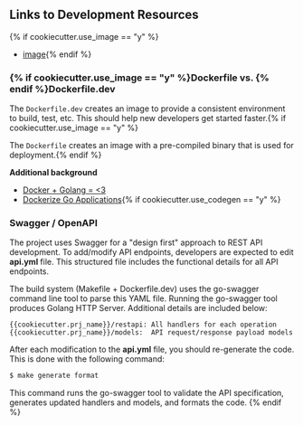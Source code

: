 ## Links to Development Resources

{% if cookiecutter.use_image == "y" %}
  * [image](https://{{cookiecutter.image_org}}/{{cookiecutter.prj_name}}){% endif %}


### {% if cookiecutter.use_image == "y" %}Dockerfile vs. {% endif %}Dockerfile.dev

The `Dockerfile.dev` creates an image to provide a consistent environment to build, test, etc. This should help new developers get started faster.{% if cookiecutter.use_image == "y" %}

The `Dockerfile` creates an image with a pre-compiled binary that is used for deployment.{% endif %}


**Additional background**

- [Docker + Golang = <3](https://blog.docker.com/2016/09/docker-golang/)
- [Dockerize Go Applications](http://thenewstack.io/dockerize-go-applications/){% if cookiecutter.use_codegen == "y" %}


### Swagger / OpenAPI

The project uses Swagger for a "design first" approach to REST API development. To add/modify API endpoints, developers are expected to edit **api.yml** file. This structured file includes the functional details for all API endpoints.

The build system (Makefile + Dockerfile.dev) uses the go-swagger command line tool to parse this YAML file. Running the go-swagger tool produces Golang HTTP Server. Additional details are included below:

    {{cookiecutter.prj_name}}/restapi: All handlers for each operation
    {{cookiecutter.prj_name}}/models:  API request/response payload models

After each modification to the **api.yml** file, you should re-generate the code. This is done with the following command:

```sh
$ make generate format
```

This command runs the go-swagger tool to validate the API specification, generates updated handlers and models, and formats the code.
{% endif %}
